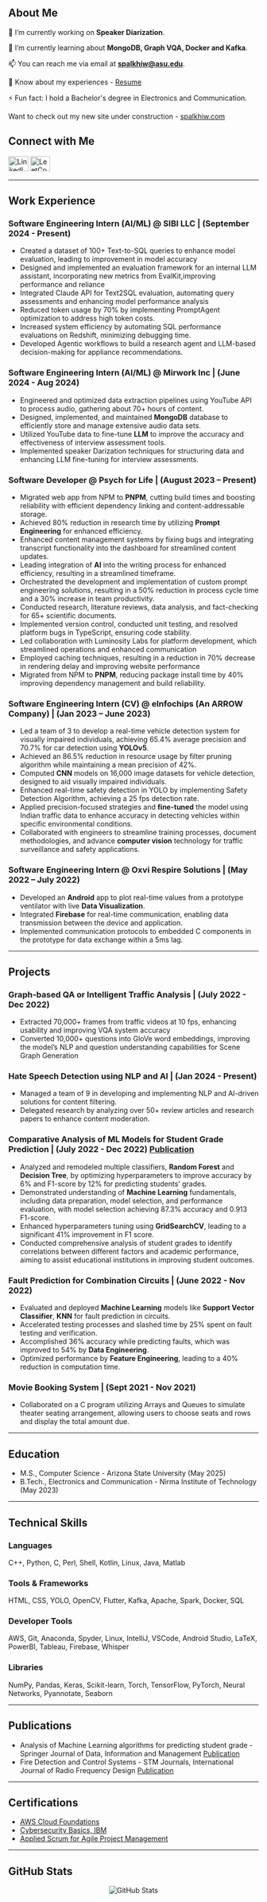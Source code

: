 ## About Me

🔭 I’m currently working on **Speaker Diarization**.

🌱 I’m currently learning about **MongoDB, Graph VQA, Docker and Kafka**.

📫 You can reach me via email at **spalkhiw@asu.edu**.

📄 Know about my experiences - [Resume](https://drive.google.com/drive/folders/1FVVMUE1XnWb4pGFBliQJkPTbMmlHGsyA?usp=drive_link)

⚡ Fun fact: I hold a Bachelor's degree in Electronics and Communication.

Want to check out my new site under construction - [spalkhiw.com](https://spalkhiw.netlify.app/)

## Connect with Me

<p align="left">
  <a href="https://linkedin.com/in/sparsh-palkhiwala" target="_blank"><img src="https://raw.githubusercontent.com/rahuldkjain/github-profile-readme-generator/master/src/images/icons/Social/linked-in-alt.svg" alt="LinkedIn" height="30" width="40" /></a>
  <a href="https://www.leetcode.com/palkhiwalasparsh2301" target="_blank"><img src="https://raw.githubusercontent.com/rahuldkjain/github-profile-readme-generator/master/src/images/icons/Social/leet-code.svg" alt="LeetCode" height="30" width="40" /></a>
</p>



---

## Work Experience

### Software Engineering Intern (AI/ML) @ SIBI LLC | (September 2024 - Present)
- Created a dataset of 100+ Text-to-SQL queries to enhance model evaluation, leading to improvement in model accuracy
- Designed and implemented an evaluation framework for an internal LLM assistant, incorporating new metrics from EvalKit,improving performance and reliance
- Integrated Claude API for Text2SQL evaluation, automating query assessments and enhancing model performance analysis
- Reduced token usage by 70% by implementing PromptAgent optimization to address high token costs.
- Increased system efficiency by automating SQL performance evaluations on Redshift, minimizing debugging time.
- Developed Agentic workflows to build a research agent and LLM-based decision-making for appliance recommendations.

### Software Engineering Intern (AI/ML) @ Mirwork Inc | (June 2024 - Aug 2024)
- Engineered and optimized data extraction pipelines using YouTube API to process audio, gathering about 70+ hours of content.
- Designed, implemented, and maintained **MongoDB** database to efficiently store and manage extensive audio data sets.
- Utilized YouTube data to fine-tune **LLM** to improve the accuracy and effectiveness of interview assessment tools.
- Implemented speaker Darization techniques for structuring data and enhancing LLM fine-tuning for interview assessments.


### Software Developer @ Psych for Life | (August 2023 – Present)
- Migrated web app from NPM to **PNPM**, cutting build times and boosting reliability with efficient dependency linking and content-addressable storage.
- Achieved 80% reduction in research time by utilizing **Prompt Engineering** for enhanced efficiency.
- Enhanced content management systems by fixing bugs and integrating transcript functionality into the dashboard for streamlined content updates.
- Leading integration of **AI** into the writing process for enhanced efficiency, resulting in a streamlined timeframe.
- Orchestrated the development and implementation of custom prompt engineering solutions, resulting in a 50% reduction in process cycle time and a 30% increase in team productivity.
- Conducted research, literature reviews, data analysis, and fact-checking for 65+ scientific documents.
- Implemented version control, conducted unit testing, and resolved platform bugs in TypeScript, ensuring code stability.
- Led collaboration with Luminosity Labs for platform development, which streamlined operations and enhanced communication
- Employed caching techniques, resulting in a reduction in 70% decrease in rendering delay and improving website performance
- Migrated from NPM to **PNPM**, reducing package install time by 40% improving dependency management and build reliability.

### Software Engineering Intern (CV) @ eInfochips (An ARROW Company) | (Jan 2023 – June 2023)
- Led a team of 3 to develop a real-time vehicle detection system for visually impaired individuals, achieving 65.4% average precision and 70.7% for car detection using **YOLOv5**.
- Achieved an 86.5% reduction in resource usage by filter pruning algorithm while maintaining a mean precision of 42%.
- Computed **CNN** models on 16,000 image datasets for vehicle detection, designed to aid visually impaired individuals.
- Enhanced real-time safety detection in YOLO by implementing Safety Detection Algorithm, achieving a 25 fps detection rate.
- Applied precision-focused strategies and **fine-tuned** the model using Indian traffic data to enhance accuracy in detecting vehicles within specific environmental conditions.
- Collaborated with engineers to streamline training processes, document methodologies, and advance **computer vision** technology for traffic surveillance and safety applications.

### Software Engineering Intern @ Oxvi Respire Solutions | (May 2022 – July 2022)
- Developed an **Android** app to plot real-time values from a prototype ventilator with live **Data Visualization**.
- Integrated **Firebase** for real-time communication, enabling data transmission between the device and application.
- Implemented communication protocols to embedded C components in the prototype for data exchange within a 5ms lag.

---

## Projects

### Graph-based QA or Intelligent Traffic Analysis | (July 2022 - Dec 2022)
- Extracted 70,000+ frames from traffic videos at 10 fps, enhancing usability and improving VQA system accuracy
- Converted 10,000+ questions into GloVe word embeddings, improving the model’s NLP and question understanding capabilities for Scene Graph Generation

### Hate Speech Detection using NLP and AI | (Jan 2024 - Present)

- Managed a team of 9 in developing and implementing NLP and AI-driven solutions for content filtering.
- Delegated research by analyzing over 50+ review articles and research papers to enhance content moderation.

### Comparative Analysis of ML Models for Student Grade Prediction | (July 2022 - Dec 2022) [Publication](https://link.springer.com/article/10.1007/s42488-022-00078-2)

- Analyzed and remodeled multiple classifiers, **Random Forest** and **Decision Tree**, by optimizing hyperparameters to improve accuracy by 6% and F1-score by 12% for predicting students’ grades.
- Demonstrated understanding of **Machine Learning** fundamentals, including data preparation, model selection, and performance evaluation, with model selection achieving 87.3% accuracy and 0.913 F1-score.
- Enhanced hyperparameters tuning using **GridSearchCV**, leading to a significant 41% improvement in F1 score.
- Conducted comprehensive analysis of student grades to identify correlations between different factors and academic performance, aiming to assist educational institutions in improving student outcomes.

  

### Fault Prediction for Combination Circuits | (June 2022 - Nov 2022)

- Evaluated and deployed **Machine Learning** models like **Support Vector Classifier**, **KNN** for fault prediction in circuits.
- Accelerated testing processes and slashed time by 25% spent on fault testing and verification.
- Accomplished 36% accuracy while predicting faults, which was improved to 54% by **Data Engineering**.
- Optimized performance by **Feature Engineering**, leading to a 40% reduction in computation time.

### Movie Booking System | (Sept 2021 - Nov 2021)

- Collaborated on a C program utilizing Arrays and Queues to simulate theater seating arrangement, allowing users to choose seats and rows and display the total amount due.

---

## Education

- M.S., Computer Science - Arizona State University (May 2025)
- B.Tech., Electronics and Communication - Nirma Institute of Technology (May 2023)

---

## Technical Skills

### Languages

C++, Python, C, Perl, Shell, Kotlin, Linux, Java, Matlab

### Tools & Frameworks

HTML, CSS, YOLO, OpenCV, Flutter, Kafka, Apache, Spark, Docker, SQL

### Developer Tools

AWS, Git, Anaconda, Spyder, Linux, IntelliJ, VSCode, Android Studio, LaTeX, PowerBI, Tableau, Firebase, Whisper

### Libraries

NumPy, Pandas, Keras, Scikit-learn, Torch, TensorFlow, PyTorch, Neural Networks, Pyannotate, Seaborn

---

## Publications

- Analysis of Machine Learning algorithms for predicting student grade - Springer Journal of Data, Information and Management [Publication](https://link.springer.com/article/10.1007/s42488-022-00078-2)
- Fire Detection and Control Systems - STM Journals, International Journal of Radio Frequency Design [Publication](https://ecc.journalspub.info/index.php?journal=JRFD&page=article&op=view&path%5B%5D=1678)


---
## Certifications
- [AWS Cloud Foundations](https://www.credly.com/badges/922e29a0-c732-419f-a76c-9e4b781ef3b2/print)
- [Cybersecurity Basics, IBM](https://courses.edx.org/certificates/f5c4a1a6ada240949fd4de113998451e)
- [Applied Scrum for Agile Project Management](https://courses.edx.org/certificates/b3c8482740344e4e9dd6c758171f6f08)

---


## GitHub Stats

<p align="center"><img src="https://github-readme-streak-stats.herokuapp.com/?user=sparsh-palkhiwala" alt="GitHub Stats" /></p>
